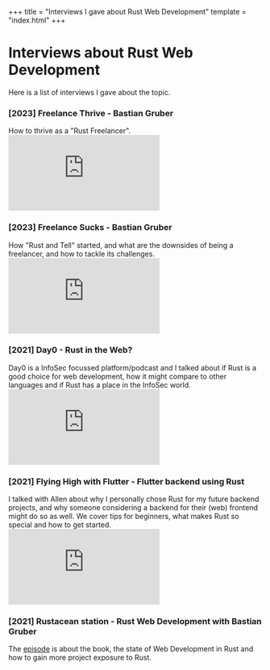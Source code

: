 +++
title = "Interviews I gave about Rust Web Development"
template = "index.html"
+++

# Interviews about Rust Web Development

Here is a list of interviews I gave about the topic. 

<div class="card">
    <h3>[2023] Freelance Thrive - Bastian Gruber</h3>
    How to thrive as a "Rust Freelancer".
    <div class="slide_iframe">
        <iframe src="https://www.youtube.com/embed/oQA_bl7-GkU" title="YouTube video player" frameborder="0" allow="accelerometer; autoplay; clipboard-write; encrypted-media; gyroscope; picture-in-picture; web-share" allowfullscreen></iframe>
    </div>
</div>

<div class="card">
    <h3>[2023] Freelance Sucks - Bastian Gruber</h3>
    How "Rust and Tell" started, and what are the downsides of being a freelancer, and how to tackle its challenges.
    <div class="slide_iframe">
        <iframe src="https://www.youtube.com/embed/jRk7QJAr8SU" title="YouTube video player" frameborder="0" allow="accelerometer; autoplay; clipboard-write; encrypted-media; gyroscope; picture-in-picture; web-share" allowfullscreen></iframe>
    </div>
</div>

<div class="card">
    <h3>[2021] Day0 - Rust in the Web?</h3>
    Day0 is a InfoSec focussed platform/podcast and I talked about if Rust is a good choice for web development, how it might compare to other languages and if Rust has a place in the InfoSec world.
    <div class="slide_iframe">
        <iframe src="https://www.youtube.com/embed/27h39kyCQkI" title="YouTube video player" frameborder="0" allow="accelerometer; autoplay; clipboard-write; encrypted-media; gyroscope; picture-in-picture" allowfullscreen></iframe>
    </div>
</div>


<div class="card">
    <h3>[2021] Flying High with Flutter - Flutter backend using Rust</h3>
    I talked with Allen about why I personally chose Rust for my future backend projects, and why someone considering a backend for their (web) frontend might do so as well. We cover tips for beginners, what makes Rust so special and how to get started.
    <div class="slide_iframe">
        <iframe src="https://www.youtube.com/embed/JxFLD4R3WzE" title="YouTube video player" frameborder="0" allow="accelerometer; autoplay; clipboard-write; encrypted-media; gyroscope; picture-in-picture" allowfullscreen></iframe>
    </div>
</div>

<div class="card">
    <h3>[2021] Rustacean station - Rust Web Development with Bastian Gruber</h3>
    The <a href="https://rustacean-station.org/episode/043-bastian-gruber/">episode</a> is about the book, the state of Web Development in Rust and how to gain more project exposure to Rust.
</div>


